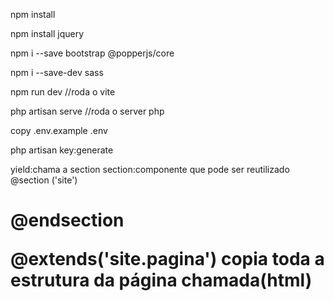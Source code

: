 npm install

npm install jquery

npm i --save bootstrap @popperjs/core

npm i --save-dev sass

npm run dev //roda o vite

php artisan serve //roda o server php

copy .env.example .env

php artisan key:generate

yield:chama a section
section:componente que pode ser reutilizado
@section ('site')
 <h1>
@endsection

@extends('site.pagina')
copia toda a estrutura da página chamada(html)